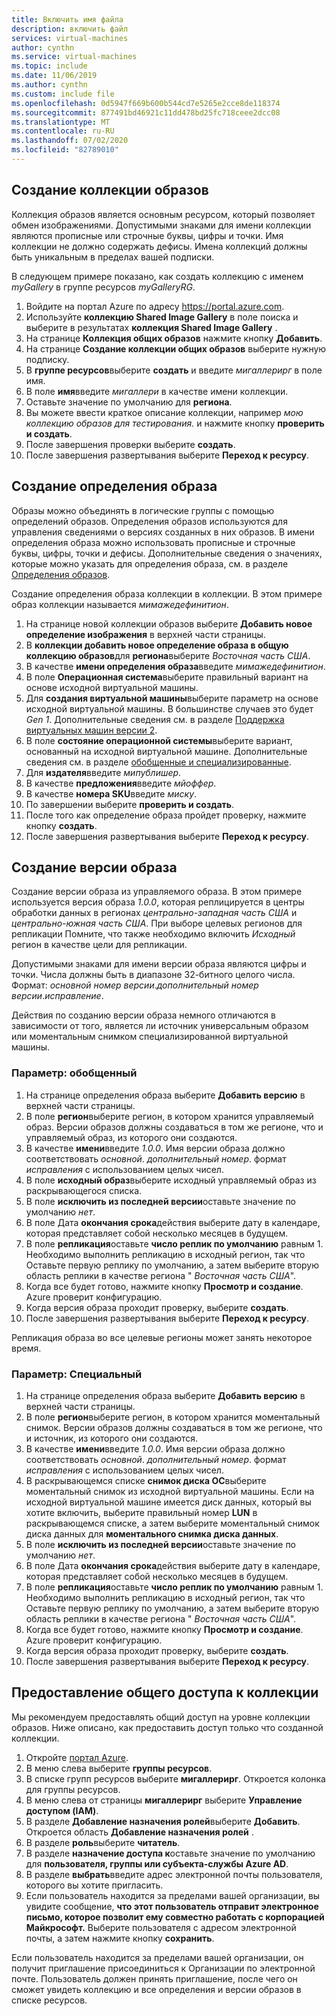 ```yaml
---
title: Включить имя файла
description: включить файл
services: virtual-machines
author: cynthn
ms.service: virtual-machines
ms.topic: include
ms.date: 11/06/2019
ms.author: cynthn
ms.custom: include file
ms.openlocfilehash: 0d5947f669b600b544cd7e5265e2cce8de118374
ms.sourcegitcommit: 877491bd46921c11dd478bd25fc718ceee2dcc08
ms.translationtype: MT
ms.contentlocale: ru-RU
ms.lasthandoff: 07/02/2020
ms.locfileid: "82789010"
---
```

## <a name="create-an-image-gallery"></a>Создание коллекции образов

Коллекция образов является основным ресурсом, который позволяет обмен изображениями. Допустимыми знаками для имени коллекции являются прописные или строчные буквы, цифры и точки. Имя коллекции не должно содержать дефисы.  Имена коллекций должны быть уникальным в пределах вашей подписки. 

В следующем примере показано, как создать коллекцию с именем *myGallery* в группе ресурсов *myGalleryRG*.

1. Войдите на портал Azure по адресу https://portal.azure.com.
1. Используйте **коллекцию Shared Image Gallery** в поле поиска и выберите в результатах **коллекция Shared Image Gallery** .
1. На странице **Коллекция общих образов** нажмите кнопку **Добавить**.
1. На странице **Создание коллекции общих образов** выберите нужную подписку.
1. В **группе ресурсов**выберите **создать** и введите *мигаллерирг* в поле имя.
1. В поле **имя**введите *мигаллери* в качестве имени коллекции.
1. Оставьте значение по умолчанию для **региона**.
1. Вы можете ввести краткое описание коллекции, например *мою коллекцию образов для тестирования.* и нажмите кнопку **проверить и создать**.
1. После завершения проверки выберите **создать**.
1. После завершения развертывания выберите **Переход к ресурсу**.


## <a name="create-an-image-definition"></a>Создание определения образа 

Образы можно объединять в логические группы с помощью определений образов. Определения образов используются для управления сведениями о версиях созданных в них образов. В имени определения образа можно использовать прописные и строчные буквы, цифры, точки и дефисы. Дополнительные сведения о значениях, которые можно указать для определения образа, см. в разделе [Определения образов](https://docs.microsoft.com/azure/virtual-machines/windows/shared-image-galleries#image-definitions).

Создание определения образа коллекции в коллекции. В этом примере образ коллекции называется *мимажедефинитион*.

1. На странице новой коллекции образов выберите **Добавить новое определение изображения** в верхней части страницы. 
1. В **коллекции добавить новое определение образа в общую коллекцию образов**для **региона**выберите *Восточная часть США*.
1. В качестве **имени определения образа**введите *мимажедефинитион*.
1. В поле **Операционная система**выберите правильный вариант на основе исходной виртуальной машины.  
1. Для **создания виртуальной машины**выберите параметр на основе исходной виртуальной машины. В большинстве случаев это будет *Gen 1*. Дополнительные сведения см. в разделе [Поддержка виртуальных машин версии 2](https://docs.microsoft.com/azure/virtual-machines/windows/generation-2).
1. В поле **состояние операционной системы**выберите вариант, основанный на исходной виртуальной машине. Дополнительные сведения см. в разделе [обобщенные и специализированные](../articles/virtual-machines/linux/shared-image-galleries.md#generalized-and-specialized-images).
1. Для **издателя**введите *мипублишер*. 
1. В качестве **предложения**введите *мйоффер*.
1. В качестве **номера SKU**введите *миску*.
1. По завершении выберите **проверить и создать**.
1. После того как определение образа пройдет проверку, нажмите кнопку **создать**.
1. После завершения развертывания выберите **Переход к ресурсу**.


## <a name="create-an-image-version"></a>Создание версии образа

Создание версии образа из управляемого образа. В этом примере используется версия образа *1.0.0*, которая реплицируется в центры обработки данных в регионах *центрально-западная часть США* и *центрально-южная часть США*. При выборе целевых регионов для репликации Помните, что также необходимо включить *Исходный* регион в качестве цели для репликации.

Допустимыми знаками для имени версии образа являются цифры и точки. Числа должны быть в диапазоне 32-битного целого числа. Формат: *основной номер версии*.*дополнительный номер версии*.*исправление*.

Действия по созданию версии образа немного отличаются в зависимости от того, является ли источник универсальным образом или моментальным снимком специализированной виртуальной машины. 

### <a name="option-generalized"></a>Параметр: обобщенный

1. На странице определения образа выберите **Добавить версию** в верхней части страницы.
1. В поле **регион**выберите регион, в котором хранится управляемый образ. Версии образов должны создаваться в том же регионе, что и управляемый образ, из которого они создаются.
1. В качестве **имени**введите *1.0.0*. Имя версии образа должно соответствовать *основной*. *дополнительный номер*. формат *исправления* с использованием целых чисел. 
1. В поле **исходный образ**выберите исходный управляемый образ из раскрывающегося списка.
1. В поле **исключить из последней версии**оставьте значение по умолчанию *нет*.
1. В поле Дата **окончания срока**действия выберите дату в календаре, которая представляет собой несколько месяцев в будущем.
1. В поле **репликация**оставьте **число реплик по умолчанию** равным 1. Необходимо выполнить репликацию в исходный регион, так что Оставьте первую реплику по умолчанию, а затем выберите вторую область реплики в качестве региона " *Восточная часть США*".
1. Когда все будет готово, нажмите кнопку **Просмотр и создание**. Azure проверит конфигурацию.
1. Когда версия образа проходит проверку, выберите **создать**.
1. После завершения развертывания выберите **Переход к ресурсу**.

Репликация образа во все целевые регионы может занять некоторое время.

### <a name="option-specialized"></a>Параметр: Специальный

1. На странице определения образа выберите **Добавить версию** в верхней части страницы.
1. В поле **регион**выберите регион, в котором хранится моментальный снимок. Версии образов должны создаваться в том же регионе, что и источник, из которого они создаются.
1. В качестве **имени**введите *1.0.0*. Имя версии образа должно соответствовать *основной*. *дополнительный номер*. формат *исправления* с использованием целых чисел. 
1. В раскрывающемся списке **снимок диска ОС**выберите моментальный снимок из исходной виртуальной машины. Если на исходной виртуальной машине имеется диск данных, который вы хотите включить, выберите правильный номер **LUN** в раскрывающемся списке, а затем выберите моментальный снимок диска данных для **моментального снимка диска данных**. 
1. В поле **исключить из последней версии**оставьте значение по умолчанию *нет*.
1. В поле Дата **окончания срока**действия выберите дату в календаре, которая представляет собой несколько месяцев в будущем.
1. В поле **репликация**оставьте **число реплик по умолчанию** равным 1. Необходимо выполнить репликацию в исходный регион, так что Оставьте первую реплику по умолчанию, а затем выберите вторую область реплики в качестве региона " *Восточная часть США*".
1. Когда все будет готово, нажмите кнопку **Просмотр и создание**. Azure проверит конфигурацию.
1. Когда версия образа проходит проверку, выберите **создать**.
1. После завершения развертывания выберите **Переход к ресурсу**.

## <a name="share-the-gallery"></a>Предоставление общего доступа к коллекции

Мы рекомендуем предоставлять общий доступ на уровне коллекции образов. Ниже описано, как предоставить доступ только что созданной коллекции.

1. Откройте [портал Azure](https://portal.azure.com).
1. В меню слева выберите **группы ресурсов**. 
1. В списке групп ресурсов выберите **мигаллерирг**. Откроется колонка для группы ресурсов.
1. В меню слева от страницы **мигаллерирг** выберите **Управление доступом (IAM)**. 
1. В разделе **Добавление назначения ролей**выберите **Добавить**. Откроется область **Добавление назначения ролей** . 
1. В разделе **роль**выберите **читатель**.
1. В разделе **назначение доступа к**оставьте значение по умолчанию для **пользователя, группы или субъекта-службы Azure AD**.
1. В разделе **выбрать**введите адрес электронной почты пользователя, которого вы хотите пригласить.
1. Если пользователь находится за пределами вашей организации, вы увидите сообщение, **что этот пользователь отправит электронное письмо, которое позволит ему совместно работать с корпорацией Майкрософт.** Выберите пользователя с адресом электронной почты, а затем нажмите кнопку **сохранить**.

Если пользователь находится за пределами вашей организации, он получит приглашение присоединиться к Организации по электронной почте. Пользователь должен принять приглашение, после чего он сможет увидеть коллекцию и все определения и версии образов в списке ресурсов.


